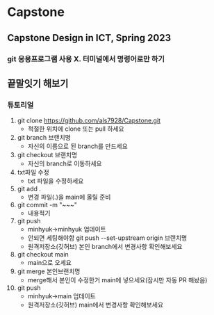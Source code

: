 # Capstone
Capstone Design in ICT, Spring 2023
---
### git 응용프로그램 사용 X. 터미널에서 명령어로만 하기
## 끝말잇기 해보기
### 튜토리얼
1. git clone https://github.com/als7928/Capstone.git
   - 적절한 위치에 clone 또는 pull 하세요
2. git branch 브랜치명
   - 자신의 이름으로 된 branch를 만드세요
3. git checkout 브랜치명
   - 자신의 branch로 이동하세요
4. txt파일 수정
   - txt 파일을 수정하세요
5. git add .
   - 변경 파일(.)을 main에 올릴 준비
6. git commit -m "~~~"
   - 내용적기
7. git push
   - minhyuk->minhyuk 업데이트
   - 안되면 세팅해야함 git push --set-upstream origin 브랜치명
   - 원격저장소(깃허브) 본인 branch에서 변경사항 확인해보세요
8. git checkout main
   - main으로 오세요
9.  git merge 본인브랜치명
    - merge해서 본인이 수정한거 main에 넣으세요(잠시만 자동 PR 해놨음)
10. git push
    - minhyuk->main 업데이트
    - 원격저장소(깃허브) main에서 변경사항 확인해보세요
